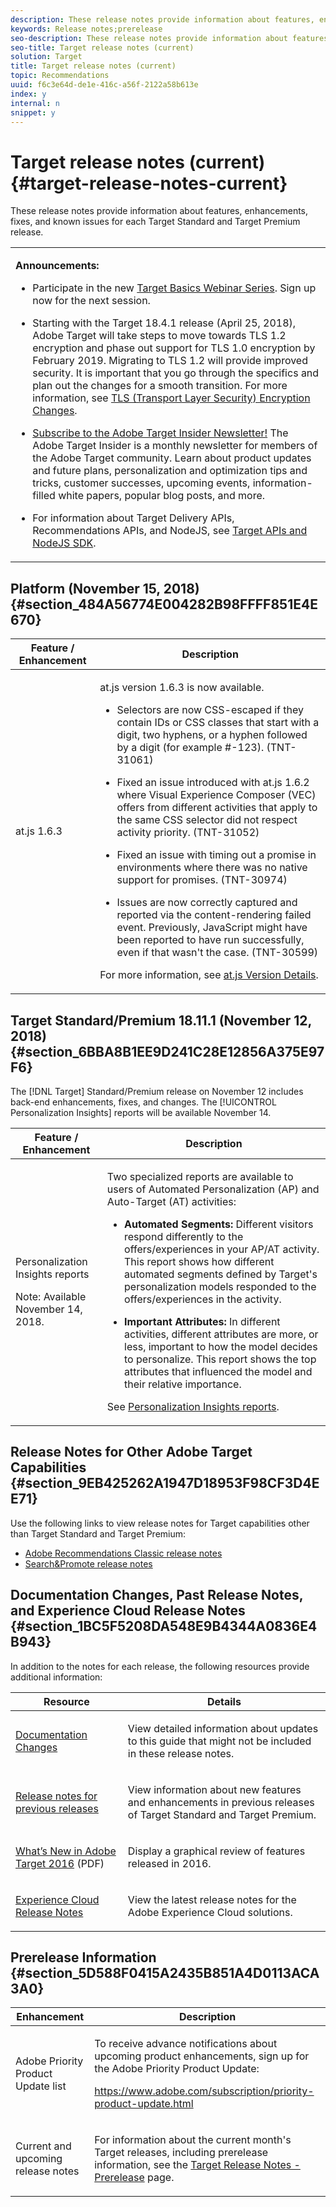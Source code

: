 ```yaml
---
description: These release notes provide information about features, enhancements, fixes, and known issues for each Target Standard and Target Premium release.
keywords: Release notes;prerelease
seo-description: These release notes provide information about features, enhancements, fixes, and known issues for each Target Standard and Target Premium release.
seo-title: Target release notes (current)
solution: Target
title: Target release notes (current)
topic: Recommendations
uuid: f6c3e64d-de1e-416c-a56f-2122a58b613e
index: y
internal: n
snippet: y
---
```


# Target release notes (current){#target-release-notes-current}

These release notes provide information about features, enhancements, fixes, and known issues for each Target Standard and Target Premium release.

<table id="table_1DAD8293D4A447D9932083FB9488EAA2"> 
 <tbody> 
  <tr> 
   <td colname="col1"> <p><b>Announcements:</b> </p> <p> 
     <ul id="ul_A0205508929340CB89A766AA047E8363"> 
      <li id="li_27A12387D508414BA5DFCD743432E735"> <p>Participate in the new <a href="../cmp-resources-and-contact-information.md#concept_11902FAC95C64479AABE020557A7EEE4" format="dita" scope="local"> Target Basics Webinar Series</a>. Sign up now for the next session. </p> </li> 
      <li id="li_262EDDD313B5423DA77D002B8AF747C6"> <p> Starting with the Target 18.4.1 release (April 25, 2018), Adobe Target will take steps to move towards TLS 1.2 encryption and phase out support for TLS 1.0 encryption by February 2019. Migrating to TLS 1.2 will provide improved security. It is important that you go through the specifics and plan out the changes for a smooth transition. For more information, see <a href="../c-implementing-target/c-considerations-before-you-implement-target/c-tls-transport-layer-security-encryption.md#concept_CC1001E9D3AE4BABAF90B8311B0A6451" format="dita" scope="local"> TLS (Transport Layer Security) Encryption Changes</a>. </p> </li> 
      <li id="li_CC766ADAE921431486E513373EBFF5AC"> <p><a href="../cmp-resources-and-contact-information.md#concept_7600A06142034A3FA325EF7FA898DDE8" format="dita" scope="local"> Subscribe to the Adobe Target Insider Newsletter!</a> The Adobe Target Insider is a monthly newsletter for members of the Adobe Target community. Learn about product updates and future plans, personalization and optimization tips and tricks, customer successes, upcoming events, information-filled white papers, popular blog posts, and more. </p> </li> 
      <li id="li_B0250D0AA36A4787A6738378699720B4"> <p> For information about Target Delivery APIs, Recommendations APIs, and NodeJS, see <a href="../c-implementing-target/c-api-and-sdk-overview/c-api-and-sdk-overview.md#concept_5718EC1FF2ED4436935D0BCCD7AA29A6" format="dita" scope="local"> Target APIs and NodeJS SDK</a>. </p> </li> 
     </ul> </p> </td> 
  </tr> 
 </tbody> 
</table>

## Platform (November 15, 2018) {#section_484A56774E004282B98FFFF851E4E670}

<table id="table_7320E43397D2471FA313A9D6FC21E55F"> 
 <thead> 
  <tr> 
   <th colname="col1" class="entry"> Feature / Enhancement </th> 
   <th colname="col2" class="entry"> Description </th> 
  </tr>
 </thead>
 <tbody> 
  <tr> 
   <td colname="col1"> <p>at.js 1.6.3 </p> </td> 
   <td colname="col2"> <p>at.js version 1.6.3 is now available. </p> <p> 
     <ul id="ul_2C7CB74B1AAF4B52B6EB382977F7DC28"> 
      <li id="li_07CF8EDB25E24A7AB9B7A0F3402BAEB1"> <p>Selectors are now CSS-escaped if they contain IDs or CSS classes that start with a digit, two hyphens, or a hyphen followed by a digit (for example #-123). (TNT-31061) </p> </li> 
      <li id="li_6504E90D7C534A1BB9A2DE8510CE3B90"> <p>Fixed an issue introduced with at.js 1.6.2 where Visual Experience Composer (VEC) offers from different activities that apply to the same CSS selector did not respect activity priority. (TNT-31052) </p> </li> 
      <li id="li_D347CA513F1240E4BF79D757287AB30C"> <p>Fixed an issue with timing out a promise in environments where there was no native support for promises. (TNT-30974) </p> </li> 
      <li id="li_17F41A84CCFF41D7993E35DE10F87066"> <p>Issues are now correctly captured and reported via the content-rendering failed event. Previously, JavaScript might have been reported to have run successfully, even if that wasn't the case. (TNT-30599) </p> </li> 
     </ul> </p> <p>For more information, see <a href="../c-implementing-target/c-implementing-target-for-client-side-web/r-target-atjs-versions.md#reference_DBB5EDB79EC44E558F9E08D4774A0F7A" format="dita" scope="local"> at.js Version Details</a>. </p> </td> 
  </tr> 
 </tbody> 
</table>

## Target Standard/Premium 18.11.1 (November 12, 2018) {#section_6BBA8B1EE9D241C28E12856A375E97F6}

The [!DNL Target] Standard/Premium release on November 12 includes back-end enhancements, fixes, and changes. The [!UICONTROL Personalization Insights] reports will be available November 14.

<table id="table_EF529199D1C741F7BDBC9C41A37B7D26"> 
 <thead> 
  <tr> 
   <th colname="col1" class="entry"> Feature / Enhancement </th> 
   <th colname="col2" class="entry"> Description </th> 
  </tr>
 </thead>
 <tbody> 
  <tr> 
   <td colname="col1" class="premium"> <p>Personalization Insights reports </p> <p> <p>Note:  Available November 14, 2018. </p> </p> </td> 
   <td colname="col2"> <p>Two specialized reports are available to users of <span class="wintitle"> Automated Personalization (AP)</span> and <span class="wintitle"> Auto-Target (AT)</span> activities: </p> <p> 
     <ul id="ul_C338AC34C57C49E1A8DFA471167EC40A"> 
      <li id="li_2329BFC8CC524EBBA99C2F8EDC745B90"> <p><b><span class="wintitle"> Automated Segments</span>:</b> Different visitors respond differently to the offers/experiences in your AP/AT activity. This report shows how different automated segments defined by Target's personalization models responded to the offers/experiences in the activity. </p> </li> 
      <li id="li_48556C9BAD48476DA00DD666F5265E2B"> <p><b><span class="wintitle"> Important Attributes</span>:</b> In different activities, different attributes are more, or less, important to how the model decides to personalize. This report shows the top attributes that influenced the model and their relative importance. </p> </li> 
     </ul> </p> <p>See <a href="../c-reports/c-personalization-insights-reports/c-personalization-insights-reports.md#concept_A897070E1EDC403EB84CFB7A6ECAD767" format="dita" scope="local"> Personalization Insights reports</a>. </p> </td> 
  </tr> 
 </tbody> 
</table>

## Release Notes for Other Adobe Target Capabilities {#section_9EB425262A1947D18953F98CF3D4EE71}

Use the following links to view release notes for Target capabilities other than Target Standard and Target Premium:

* [Adobe Recommendations Classic release notes](../assets/adobe-recommendations-classic.pdf) 
* [Search&Promote release notes](https://marketing.adobe.com/resources/help/en_US/snp/c_searchpromote_release_notes.html)

## Documentation Changes, Past Release Notes, and Experience Cloud Release Notes {#section_1BC5F5208DA548E9B4344A0836E4B943}

In addition to the notes for each release, the following resources provide additional information:

<table id="table_9729DAEA57B44D8D9751785BAA43A729"> 
 <thead> 
  <tr> 
   <th colname="col1" class="entry"> Resource </th> 
   <th colname="col2" class="entry"> Details </th> 
  </tr>
 </thead>
 <tbody> 
  <tr> 
   <td colname="col1"> <p> <a href="../r-release-notes/r-doc-change.md#reference_366123CF00994BACBBF9BBDF2C4D840C" format="dita" scope="local"> Documentation Changes</a> </p> </td> 
   <td colname="col2"> <p>View detailed information about updates to this guide that might not be included in these release notes. </p> </td> 
  </tr> 
  <tr> 
   <td colname="col1"> <p> <a href="../r-release-notes/release-notes-for-previous-releases.md#topic_607D0324907E472EA3682033A27B5F07" format="dita" scope="local"> Release notes for previous releases</a> </p> </td> 
   <td colname="col2"> <p>View information about new features and enhancements in previous releases of <span class="keyword"> Target Standard</span> and <span class="keyword"> Target Premium</span>. </p> </td> 
  </tr> 
  <tr> 
   <td colname="col1"> <p><a href="https://wwwimages.adobe.com/content/dam/acom/en/marketing-cloud/testing-targeting/54658.en.target.capabilities.whats-new-fall-2016.pdf" format="pdf" scope="external"> What’s New in Adobe Target 2016</a> (PDF) </p> </td> 
   <td colname="col2"> <p>Display a graphical review of features released in 2016. </p> </td> 
  </tr> 
  <tr> 
   <td colname="col1"> <p> <a href="https://marketing.adobe.com/resources/help/en_US/whatsnew/" format="https" scope="external"> Experience Cloud Release Notes</a> </p> </td> 
   <td colname="col2"> <p>View the latest release notes for the<span class="keyword"> Adobe Experience Cloud</span> solutions. </p> </td> 
  </tr> 
 </tbody> 
</table>

## Prerelease Information {#section_5D588F0415A2435B851A4D0113ACA3A0}

<table id="table_51A9CF02F1A34B6497DB81657E4893FA"> 
 <thead> 
  <tr> 
   <th colname="col1" class="entry"> Enhancement </th> 
   <th colname="col2" class="entry"> Description </th> 
  </tr>
 </thead>
 <tbody> 
  <tr> 
   <td colname="col1"> <p>Adobe Priority Product Update list </p> </td> 
   <td colname="col2"> <p>To receive advance notifications about upcoming product enhancements, sign up for the Adobe Priority Product Update: </p> <p> <a href="https://www.adobe.com/subscription/priority-product-update.html" format="html" scope="external"> https://www.adobe.com/subscription/priority-product-update.html</a> </p> </td> 
  </tr> 
  <tr> 
   <td colname="col1"> <p>Current and upcoming release notes </p> </td> 
   <td colname="col2"> <p>For information about the current month's Target releases, including prerelease information, see the <a href="https://marketing.adobe.com/resources/help/en_US/target/rn/" format="https" scope="external"> Target Release Notes - Prerelease</a> page. </p> </td> 
  </tr> 
 </tbody> 
</table>
